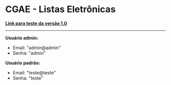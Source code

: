 # CGAE - Listas Eletrônicas

[**Link para teste da versão 1.0**](https://cgae-listas-eletronicas.000webhostapp.com/)

---

**Usuário admin:**
- Email: "admin@admin"
- Senha: "admin"

**Usuário padrão:**
- Email: "teste@teste"
- Senha: "teste"
